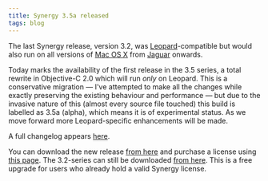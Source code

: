 ```yaml
---
title: Synergy 3.5a released
tags: blog
---
```


The last Synergy release, version 3.2, was [Leopard](http://wincent.dev/wiki/Leopard)-compatible but would also run on all versions of [Mac OS X](http://wincent.dev/wiki/Mac%20OS%20X) from [Jaguar](http://wincent.dev/wiki/Jaguar) onwards.

Today marks the availability of the first release in the 3.5 series, a total rewrite in Objective-C 2.0 which will run _only_ on Leopard. This is a conservative migration — I've attempted to make all the changes while exactly preserving the existing behaviour and performance — but due to the invasive nature of this (almost every source file touched) this build is labelled as 3.5a (alpha), which means it is of experimental status. As we move forward more Leopard-specific enhancements will be made.

A full changelog appears [here](http://wincent.dev/a/products/synergy-classic/history/#3.5a).

You can download the new release [from here](http://wincent.dev/download.php?item=SynergyBeta.dmg) and purchase a license using [this page](https://wincent.dev/a/products/synergy-classic/purchase/). The 3.2-series can still be downloaded [from here](http://wincent.dev/download.php?item=SynergyJaguar.dmg). This is a free upgrade for users who already hold a valid Synergy license.
